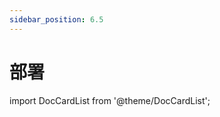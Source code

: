 ```yaml
---
sidebar_position: 6.5
---
```


# 部署

import DocCardList from '@theme/DocCardList';

<DocCardList />

